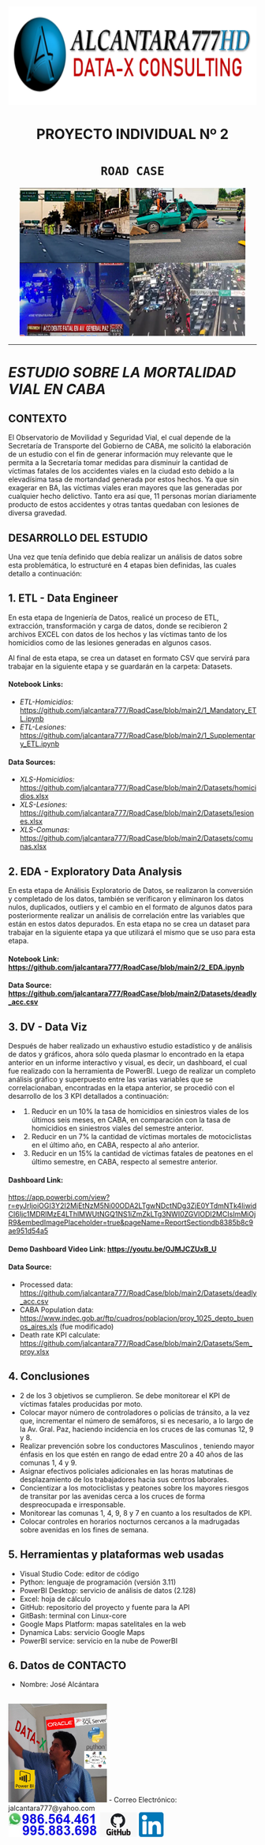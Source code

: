 <div>
<p align=center><img src="images/logo_a777HD.png" height=200><p>

# <h1 align=center> **PROYECTO INDIVIDUAL Nº 2** </h1>

# <h1 align=center>**`ROAD CASE`**</h1>
</div>
<p align="center">
<img src="images/PazAv_deaths.png"  height=300>
</p>

<hr>  

# ***ESTUDIO SOBRE LA MORTALIDAD VIAL EN CABA***

## CONTEXTO
El Observatorio de Movilidad y Seguridad Vial, el cual depende de la Secretaría de Transporte del Gobierno de CABA, me solicitó la elaboración de un estudio con el fin de generar información muy relevante que le permita a la Secretaría tomar medidas para disminuir la cantidad de víctimas fatales de los accidentes viales en la ciudad esto debido a la elevadísima tasa de mortandad generada por estos hechos. Ya que sin exagerar en BA, las víctimas viales eran mayores que las generadas por cualquier hecho delictivo. Tanto era así que, 11 personas morían diariamente producto de estos accidentes y otras tantas quedaban con lesiones de diversa gravedad.
## DESARROLLO DEL ESTUDIO

Una vez que tenía definido que debía realizar un análisis de datos sobre esta problemática, lo estructuré en 4 etapas bien definidas, las cuales detallo a continuación:

## 1. ETL - Data Engineer
En esta etapa de Ingeniería de Datos, realicé un proceso de ETL, extracción, transformación y carga de datos, donde se recibieron 2 archivos EXCEL con datos de los hechos y las víctimas tanto de los homicidios como de las lesiones generadas en algunos casos.

Al final de esta etapa, se crea un dataset en formato CSV que servirá para trabajar en la siguiente etapa y se guardarán en la carpeta: Datasets.
#### Notebook Links:
- *ETL-Homicidios:* https://github.com/jalcantara777/RoadCase/blob/main2/1_Mandatory_ETL.ipynb
- *ETL-Lesiones:* https://github.com/jalcantara777/RoadCase/blob/main2/1_Supplementary_ETL.ipynb

#### Data Sources:
- *XLS-Homicidios:* https://github.com/jalcantara777/RoadCase/blob/main2/Datasets/homicidios.xlsx
- *XLS-Lesiones:*   https://github.com/jalcantara777/RoadCase/blob/main2/Datasets/lesiones.xlsx
- *XLS-Comunas:*    https://github.com/jalcantara777/RoadCase/blob/main2/Datasets/comunas.xlsx

## 2. EDA - Exploratory Data Analysis
En esta etapa de Análisis Exploratorio de Datos, se realizaron la conversión y completado de los datos, también se verificaron y eliminaron los datos nulos, duplicados, outliers y el cambio en el formato de algunos datos para posteriormente realizar un análisis de correlación entre las variables que están en estos datos depurados. En esta etapa no se crea un dataset para trabajar en la siguiente etapa ya que utilizará el mismo que se uso para esta etapa.

#### Notebook Link: https://github.com/jalcantara777/RoadCase/blob/main2/2_EDA.ipynb
#### Data Source: https://github.com/jalcantara777/RoadCase/blob/main2/Datasets/deadly_acc.csv

## 3. DV - Data Viz
Después de haber realizado un exhaustivo estudio estadístico y de análisis de datos y gráficos, ahora sólo queda plasmar lo encontrado en la etapa anterior en un informe interactivo y visual, es decir, un dashboard, el cual fue realizado con la herramienta de PowerBI.
Luego de realizar un completo análisis gráfico y superpuesto entre las varias variables que se correlacionaban, encontradas en la etapa anterior, se procedió con el desarrollo de los 3 KPI detallados a continuación:
- 1. Reducir en un 10% la tasa de homicidios en siniestros viales de los últimos seis meses, en CABA, en comparación con la tasa de homicidios en siniestros viales del semestre anterior.
- 2. Reducir en un 7% la cantidad de víctimas mortales de motociclistas en el último año, en CABA, respecto al año anterior.
- 3. Reducir en un 15% la cantidad de víctimas fatales de peatones en el último semestre, en CABA, respecto al semestre anterior.

#### Dashboard Link: 
https://app.powerbi.com/view?r=eyJrIjoiOGI3Y2I2MjEtNzM5Ni00ODA2LTgwNDctNDg3ZjE0YTdmNTk4IiwidCI6Ijc1MDRlMzE4LThlMWUtNGQ1NS1iZmZkLTg3NWI0ZGVlODI2MCIsImMiOjR9&embedImagePlaceholder=true&pageName=ReportSectiondb8385b8c9ae951d54a5

#### Demo Dashboard Video Link: https://youtu.be/OJMJCZUxB_U

#### Data Source: 
- Processed data: https://github.com/jalcantara777/RoadCase/blob/main2/Datasets/deadly_acc.csv
- CABA Population data: https://www.indec.gob.ar/ftp/cuadros/poblacion/proy_1025_depto_buenos_aires.xls (fue modificado)
- Death rate KPI calculate: https://github.com/jalcantara777/RoadCase/blob/main2/Datasets/Sem_proy.xlsx

## 4. Conclusiones
- 2 de los 3 objetivos se cumplieron. Se debe monitorear el KPI de víctimas fatales producidas por moto.
- Colocar mayor número de controladores o policías de tránsito, a la vez que, incrementar el número de semáforos, si es necesario, a lo largo de la Av. Gral. Paz, haciendo incidencia en los cruces de las comunas 12, 9 y 8.
- Realizar prevención sobre los conductores Masculinos , teniendo mayor énfasis en los que estén en rango de edad entre 20 a 40 años de las comunas 1, 4 y 9.
- Asignar efectivos policiales adicionales en las horas matutinas de desplazamiento de los trabajadores hacia sus centros laborales.
- Concientizar a los motociclistas y peatones sobre los mayores riesgos de transitar por las avenidas cerca a los cruces de forma despreocupada e irresponsable.
- Monitorear las comunas 1, 4, 9, 8 y 7 en cuanto a los resultados de KPI.
- Colocar controles en horarios nocturnos cercanos a la madrugadas sobre avenidas en los fines de semana.

## 5. Herramientas y plataformas web usadas
- Visual Studio Code: editor de código
- Python: lenguaje de programación (versión 3.11)
- PowerBI Desktop: servicio de análisis de datos (2.128)
- Excel: hoja de cálculo
- GitHub: repositorio del proyecto y fuente para la API
- GitBash: terminal con Linux-core
- Google Maps Platform: mapas satelitales en la web
- Dynamica Labs: servicio Google Maps
- PowerBI service: servicio en la nube de PowerBI

## 6. Datos de CONTACTO
- Nombre: José Alcántara 
<br>
<img src="images/Avatar_DA.png" alt="Imagen no encontrada" height=200px>
- Correo Electrónico: jalcantara777@yahoo.com
<br>
<img src="images/NumWhatsapp2.jpg" alt="Imagen no encontrada" height=50px>
<a href="https://github.com/jalcantara777/"><img src="images/GitHub_logo.jpg" alt="Imagen no encontrada" style="font-size: 30px;height: 50px;"></a>
<a href="https://www.linkedin.com/in/jalcantara777/"><img src="images/Linkedin_logo.png" alt="Imagen no encontrada" style="font-size: 30px;height: 50px;"></a>